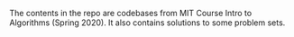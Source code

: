 The contents in the repo are codebases from MIT Course Intro to Algorithms (Spring 2020). It also contains solutions to some problem sets. 
